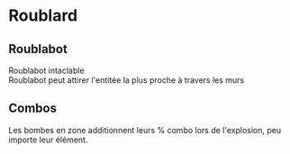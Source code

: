 # Roublard

## Roublabot
Roublabot intaclable  
Roublabot peut attirer l'entitée la plus proche à travers les murs  

## Combos
Les bombes en zone additionnent leurs % combo lors de l'explosion, peu importe leur élément.


